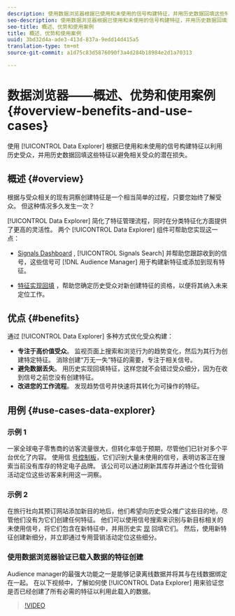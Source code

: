 ```yaml
---
description: 使用数据浏览器根据已使用和未使用的信号构建特征，并用历史数据回填这些特征，以避免相关受众的潜在损失，从而利用历史受众。
seo-description: 使用数据浏览器根据已使用和未使用的信号构建特征，并用历史数据回填这些特征，以避免相关受众的潜在损失，从而利用历史受众。
seo-title: 概述、优势和使用案例
title: 概述、优势和使用案例
uuid: 3bd32d4a-ade3-413d-837a-9edd14d415a5
translation-type: tm+mt
source-git-commit: a1d75c83d5876090f3a4d284b18984e2d1a70313

---
```



# 数据浏览器——概述、优势和使用案例 {#overview-benefits-and-use-cases}

使用 [!UICONTROL Data Explorer] 根据已使用和未使用的信号构建特征以利用历史受众，并用历史数据回填这些特征以避免相关受众的潜在损失。

## 概述 {#overview}

根据与受众相关的现有洞察创建特征是一个相当简单的过程，只要您始终了解受众。 但这种情况多久发生一次？

[!UICONTROL Data Explorer] 简化了特征管理流程，同时在分类特征化方面提供了更高的灵活性。 两个 [!UICONTROL Data Explorer] 组件可帮助您实现这一点：

* [Signals Dashboard](../../features/data-explorer/data-explorer-signals-dashboard.md) , [!UICONTROL Signals Search] 并帮助您跟踪收到的信号，这些信号可 [!DNL Audience Manager] 用于构建新特征或添加到现有特征。

* [特征实现回填](../../features/data-explorer/data-explorer-trait-backfill.md) ，帮助您确定历史受众对新创建特征的资格，以便将其纳入未来定位工作。

## 优点 {#benefits}

通过 [!UICONTROL Data Explorer] 多种方式优化受众构建：

* **专注于高价值受众**。 监视页面上搜索和浏览行为的趋势变化，然后为其行为创建特定特征。 消除创建“万无一失”特征的需要，专注于相关信号。
* **避免数据丢失**。 用历史实现回填特征，这样您就不会错过受众细分，因为在收到信号之前您没有创建特征。
* **改进您的工作流程**。 发现趋势信号并快速将其转化为可操作的特征。

## 用例 {#use-cases-data-explorer}

### 示例 1

一家全球电子零售商的访客流量很大，但转化率低于预期，尽管他们已针对多个平台优化了内容。 使用信 [号控制板](../../features/data-explorer/data-explorer-signals-dashboard.md)，它们识别大量未使用的信号，表明访客正在搜索当前没有库存的特定电子品牌。 该公司可以通过刷新其库存并通过个性化营销活动定位这些访客来利用这一洞察。

### 示例 2

在旅行社向其预订网站添加新目的地后，他们希望向历史受众推广这些目的地，尽管他们没有为它们创建任何特征。 他们可以使用信号搜索来识别与新目标相关的未使用信号，将它们包含在新特征中，并用历史实 [现](../../features/data-explorer/data-explorer-trait-backfill.md) 回填它们。 然后，使用新特征创建新细分，并立即通过专用营销活动定位这些细分。

### 使用数据浏览器验证已载入数据的特征创建

Audience manager的最强大功能之一是能够记录离线数据并将其与在线数据绑定在一起。 在以下视频中，了解如何使 [!UICONTROL Data Explorer] 用来验证您是否已经创建了所有必需的特征以利用此载入的数据。

>[!VIDEO](https://video.tv.adobe.com/v/25149/?captions=chi_hans)
